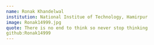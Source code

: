 ```yaml
---
name: Ronak Khandelwal
institution: National Institue of Technology, Hamirpur
image: Ronak14999.jpg
quote: There is no end to think so never stop thinking
github:Ronak14999
---
```


